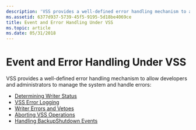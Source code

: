 ```yaml
---
description: 'VSS provides a well-defined error handling mechanism to allow developers and administrators to manage the system and handle errors:'
ms.assetid: 6377d937-5739-45f5-9195-5d18be4069ce
title: Event and Error Handling Under VSS
ms.topic: article
ms.date: 05/31/2018
---
```


# Event and Error Handling Under VSS

VSS provides a well-defined error handling mechanism to allow developers and administrators to manage the system and handle errors:

-   [Determining Writer Status](determining-writer-status.md)
-   [VSS Error Logging](vss-error-logging.md)
-   [Writer Errors and Vetoes](writer-errors-and-vetoes.md)
-   [Aborting VSS Operations](aborting-vss-operations.md)
-   [Handling BackupShutdown Events](handling-backupshutdown-events.md)

 

 



